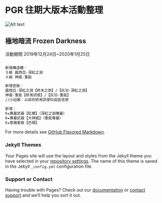 # PGR 往期大版本活動整理

![Alt text](https://cdnimg01.kurogame.com/M00/14/F0/ChpCl14HFoWEXVloAAAAAI1r4zY635.jpg)

## 極地暗流 Frozen Darkness

活動期間 2019年12月24日~2020年1月25日

```markdown

新增構造體：
Ｓ級 露西亞·深紅之淵
Ａ級 神威·重能

新增塗裝：
露西亞·深紅之淵【終末之旅】/【灰羽·深紅之淵】
神威·重能【終焉訊使】/【灰羽·重能】
//小註解：以前的終焉訊使叫疫區信使

新增：
6★專屬武器【紅櫻】（深紅之淵專屬）
6★專屬武器【大神威】（重能專屬）
6★意識套裝【巴頓】

```

For more details see [GitHub Flavored Markdown](https://guides.github.com/features/mastering-markdown/).

### Jekyll Themes

Your Pages site will use the layout and styles from the Jekyll theme you have selected in your [repository settings](https://github.com/yumi900408/PGR/settings). The name of this theme is saved in the Jekyll `_config.yml` configuration file.

### Support or Contact

Having trouble with Pages? Check out our [documentation](https://docs.github.com/categories/github-pages-basics/) or [contact support](https://github.com/contact) and we’ll help you sort it out.
